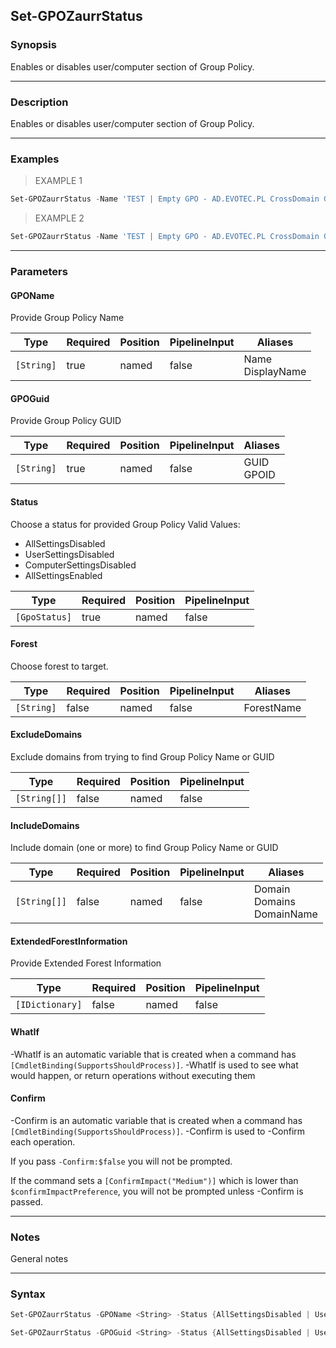 Set-GPOZaurrStatus
------------------

### Synopsis
Enables or disables user/computer section of Group Policy.

---

### Description

Enables or disables user/computer section of Group Policy.

---

### Examples
> EXAMPLE 1

```PowerShell
Set-GPOZaurrStatus -Name 'TEST | Empty GPO - AD.EVOTEC.PL CrossDomain GPO' -Status AllSettingsEnabled -Verbose
```
> EXAMPLE 2

```PowerShell
Set-GPOZaurrStatus -Name 'TEST | Empty GPO - AD.EVOTEC.PL CrossDomain GPO' -DomainName ad.evotec.pl -Status AllSettingsEnabled -Verbose
```

---

### Parameters
#### **GPOName**
Provide Group Policy Name

|Type      |Required|Position|PipelineInput|Aliases             |
|----------|--------|--------|-------------|--------------------|
|`[String]`|true    |named   |false        |Name<br/>DisplayName|

#### **GPOGuid**
Provide Group Policy GUID

|Type      |Required|Position|PipelineInput|Aliases       |
|----------|--------|--------|-------------|--------------|
|`[String]`|true    |named   |false        |GUID<br/>GPOID|

#### **Status**
Choose a status for provided Group Policy
Valid Values:

* AllSettingsDisabled
* UserSettingsDisabled
* ComputerSettingsDisabled
* AllSettingsEnabled

|Type         |Required|Position|PipelineInput|
|-------------|--------|--------|-------------|
|`[GpoStatus]`|true    |named   |false        |

#### **Forest**
Choose forest to target.

|Type      |Required|Position|PipelineInput|Aliases   |
|----------|--------|--------|-------------|----------|
|`[String]`|false   |named   |false        |ForestName|

#### **ExcludeDomains**
Exclude domains from trying to find Group Policy Name or GUID

|Type        |Required|Position|PipelineInput|
|------------|--------|--------|-------------|
|`[String[]]`|false   |named   |false        |

#### **IncludeDomains**
Include domain (one or more) to find Group Policy Name or GUID

|Type        |Required|Position|PipelineInput|Aliases                          |
|------------|--------|--------|-------------|---------------------------------|
|`[String[]]`|false   |named   |false        |Domain<br/>Domains<br/>DomainName|

#### **ExtendedForestInformation**
Provide Extended Forest Information

|Type           |Required|Position|PipelineInput|
|---------------|--------|--------|-------------|
|`[IDictionary]`|false   |named   |false        |

#### **WhatIf**
-WhatIf is an automatic variable that is created when a command has ```[CmdletBinding(SupportsShouldProcess)]```.
-WhatIf is used to see what would happen, or return operations without executing them
#### **Confirm**
-Confirm is an automatic variable that is created when a command has ```[CmdletBinding(SupportsShouldProcess)]```.
-Confirm is used to -Confirm each operation.

If you pass ```-Confirm:$false``` you will not be prompted.

If the command sets a ```[ConfirmImpact("Medium")]``` which is lower than ```$confirmImpactPreference```, you will not be prompted unless -Confirm is passed.

---

### Notes
General notes

---

### Syntax
```PowerShell
Set-GPOZaurrStatus -GPOName <String> -Status {AllSettingsDisabled | UserSettingsDisabled | ComputerSettingsDisabled | AllSettingsEnabled} [-Forest <String>] [-ExcludeDomains <String[]>] [-IncludeDomains <String[]>] [-ExtendedForestInformation <IDictionary>] [-WhatIf] [-Confirm] [<CommonParameters>]
```
```PowerShell
Set-GPOZaurrStatus -GPOGuid <String> -Status {AllSettingsDisabled | UserSettingsDisabled | ComputerSettingsDisabled | AllSettingsEnabled} [-Forest <String>] [-ExcludeDomains <String[]>] [-IncludeDomains <String[]>] [-ExtendedForestInformation <IDictionary>] [-WhatIf] [-Confirm] [<CommonParameters>]
```
